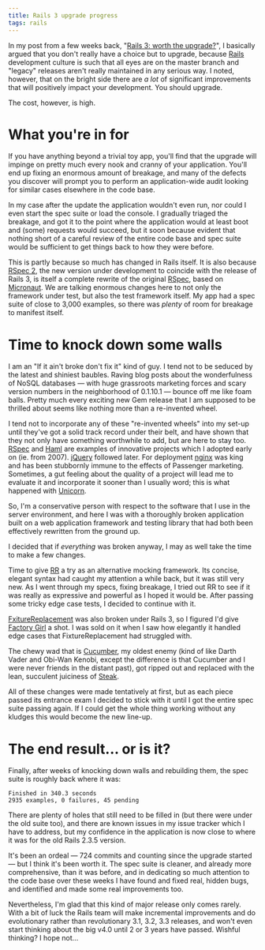 ```yaml
---
title: Rails 3 upgrade progress
tags: rails
---
```


In my post from a few weeks back, "[Rails 3: worth the upgrade?](/blog/rails-3-worth-the-upgrade)", I basically argued that you don't really have a choice but to upgrade, because [Rails](/wiki/Rails) development culture is such that all eyes are on the master branch and "legacy" releases aren't really maintained in any serious way. I noted, however, that on the bright side there are *a lot* of significant improvements that will positively impact your development. You should upgrade.

The cost, however, is high.

# What you're in for

If you have anything beyond a trivial toy app, you'll find that the upgrade will impinge on pretty much every nook and cranny of your application. You'll end up fixing an enormous amount of breakage, and many of the defects you discover will prompt you to perform an application-wide audit looking for similar cases elsewhere in the code base.

In my case after the update the application wouldn't even run, nor could I even start the spec suite or load the console. I gradually triaged the breakage, and got it to the point where the application would at least boot and (some) requests would succeed, but it soon because evident that nothing short of a careful review of the entire code base and spec suite would be sufficient to get things back to how they were before.

This is partly because so much has changed in Rails itself. It is also because [RSpec 2](/wiki/RSpec_2), the new version under development to coincide with the release of Rails 3, is itself a complete rewrite of the original [RSpec](/wiki/RSpec), based on [Micronaut](/wiki/Micronaut). We are talking enormous changes here to not only the framework under test, but also the test framework itself. My app had a spec suite of close to 3,000 examples, so there was *plenty* of room for breakage to manifest itself.

# Time to knock down some walls

I am an "If it ain't broke don't fix it" kind of guy. I tend not to be seduced by the latest and shiniest baubles. Raving blog posts about the wonderfulness of NoSQL databases — with huge grassroots marketing forces and scary version numbers in the neighborhood of 0.1.10.1 — bounce off me like foam balls. Pretty much every exciting new Gem release that I am supposed to be thrilled about seems like nothing more than a re-invented wheel.

I tend not to incorporate any of these "re-invented wheels" into my set-up until they've got a solid track record under their belt, and have shown that they not only have something worthwhile to add, but are here to stay too. [RSpec](/wiki/RSpec) and [Haml](/wiki/Haml) are examples of innovative projects which I adopted early on (ie. from 2007). [jQuery](/wiki/jQuery) followed later. For deployment [nginx](/wiki/nginx) was king and has been stubbornly immune to the effects of Passenger marketing. Sometimes, a gut feeling about the quality of a project will lead me to evaluate it and incorporate it sooner than I usually word; this is what happened with [Unicorn](/wiki/Unicorn).

So, I'm a conservative person with respect to the software that I use in the server environment, and here I was with a thoroughly broken application built on a web application framework and testing library that had both been effectively rewritten from the ground up.

I decided that if *everything* was broken anyway, I may as well take the time to make a few changes.

Time to give [RR](/wiki/RR) a try as an alternative mocking framework. Its concise, elegant syntax had caught my attention a while back, but it was still very new. As I went through my specs, fixing breakage, I tried out RR to see if it was really as expressive and powerful as I hoped it would be. After passing some tricky edge case tests, I decided to continue with it.

[FxitureReplacement](/wiki/FxitureReplacement) was also broken under Rails 3, so I figured I'd give [Factory Girl](/wiki/Factory_Girl) a shot. I was sold on it when I saw how elegantly it handled edge cases that FixtureReplacement had struggled with.

The chewy wad that is [Cucumber](/wiki/Cucumber), my oldest enemy (kind of like Darth Vader and Obi-Wan Kenobi, except the difference is that Cucumber and I were never friends in the distant past), got ripped out and replaced with the lean, succulent juiciness of [Steak](/wiki/Steak).

All of these changes were made tentatively at first, but as each piece passed its entrance exam I decided to stick with it until I got the entire spec suite passing again. If I could get the whole thing working without any kludges this would become the new line-up.

# The end result... or is it?

Finally, after weeks of knocking down walls and rebuilding them, the spec suite is roughly back where it was:

    Finished in 340.3 seconds
    2935 examples, 0 failures, 45 pending

There are plenty of holes that still need to be filled in (but there were under the old suite too), and there are known issues in my issue tracker which I have to address, but my confidence in the application is now close to where it was for the old Rails 2.3.5 version.

It's been an ordeal — 724 commits and counting since the upgrade started — but I think it's been worth it. The spec suite is cleaner, and already more comprehensive, than it was before, and in dedicating so much attention to the code base over these weeks I have found and fixed real, hidden bugs, and identified and made some real improvements too.

Nevertheless, I'm glad that this kind of major release only comes rarely. With a bit of luck the Rails team will make incremental improvements and do evolutionary rather than revolutionary 3.1, 3.2, 3.3 releases, and won't even start thinking about the big v4.0 until 2 or 3 years have passed. Wishful thinking? I hope not...
